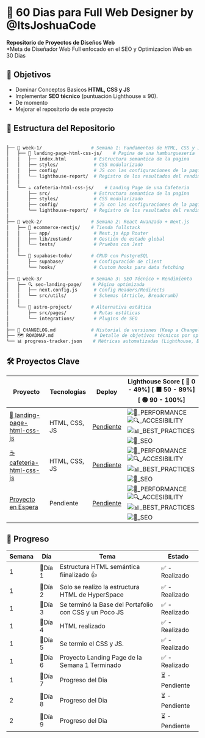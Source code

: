 # 🚀 60 Dias para Full Web Designer by @ItsJoshuaCode

**Repositorio de Proyectos de Diseños Web**  
    \*Meta de Diseñador Web Full enfocado en el SEO y Optimizacion Web en 30 Dias


## 📌 Objetivos

-   Dominar Conceptos Basicos **HTML, CSS y JS**
-   Implementar **SEO técnico** (puntuación Lighthouse ≥ 90).
-   De momento
-   Mejorar el repositorio de este proyecto


## 📂 Estructura del Repositorio

```bash

├── 📁 week-1/                  # Semana 1: Fundamentos de HTML, CSS y JS
│   ├── 🍔 landing-page-html-css-js/    # Pagina de una hamburgueseria
│   │   ├── index.html          # Estructura semantica de la pagina
│   │   ├── styles/             # CSS modularizado
│   │   ├── config/             # JS con las configuraciones de la pagina
│   │   └── lighthouse-report/  # Registro de los resultados del rendimiento de la pagina
│   │
│   └── ☕ cafeteria-html-css-js/    # Landing Page de una Cafeteria
│       ├── src/                # Estructura semantica de la pagina
│       ├── styles/             # CSS modularizado
│       ├── config/             # JS con las configuraciones de la pagina
│       └── lighthouse-report/  # Registro de los resultados del rendimiento de la pagina
│
├── 📁 week-2/                  # Semana 2: React Avanzado + Next.js
│   ├── 🛒 ecommerce-nextjs/    # Tienda fullstack
│   │   ├── app/                # Next.js App Router
│   │   ├── lib/zustand/        # Gestión de estado global
│   │   └── tests/              # Pruebas con Jest
│   │
│   └── 📝 supabase-todo/       # CRUD con PostgreSQL
│       ├── supabase/           # Configuración de client
│       └── hooks/              # Custom hooks para data fetching
│
├── 📁 week-3/                  # Semana 3: SEO Técnico + Rendimiento
│   ├── 🔍 seo-landing-page/    # Página optimizada
│   │   ├── next.config.js      # Config Headers/Redirects
│   │   └── src/utils/          # Schemas (Article, Breadcrumb)
│   │
│   └── 🚀 astro-project/       # Alternativa estática
│       ├── src/pages/          # Rutas estáticas
│       └── integrations/       # Plugins de SEO
│
├── 📜 CHANGELOG.md             # Historial de versiones (Keep a Changelog format)
├── 🗺️ ROADMAP.md               # Detalle de objetivos técnicos por sprint
└── 📊 progress-tracker.json    # Métricas automatizadas (Lighthouse, Bundle Size)

```



## 🛠️ Proyectos Clave



| Proyecto                                      | Tecnologías             | Deploy                 | Lighthouse Score [ 🔺 0 - 49%] [ 🟧 50 - 89%] [ 🟢 90 - 100%]  |
| --------------------------------------------- | ----------------------- | ---------------------- | ----------------- |
| [🍔 landing-page-html-css-js](./week-1/landing-page-html-css-js/README.md)   | HTML, CSS, JS | [Pendiente](none)  | ![🚀_PERFORMANCE](https://img.shields.io/badge/🚀_PERFORMANCE-50%25-red)  ![🔍_ACCESIBILITY](https://img.shields.io/badge/🔍_ACCESIBILITY-88%25-yellow)   ![📊_BEST_PRACTICES](https://img.shields.io/badge/📊_BEST_PRACTICES-100%25-green)   ![📝_SEO](https://img.shields.io/badge/📝_SEO-83%25-yellow)    |
| [☕ cafeteria-html-css-js](./week-1/cafeteria-html-css-js/README.md) | HTML, CSS, JS | [Pendiente](none)  | ![🚀_PERFORMANCE](https://img.shields.io/badge/🚀_PERFORMANCE-50%25-red)  ![🔍_ACCESIBILITY](https://img.shields.io/badge/🔍_ACCESIBILITY-85%25-yellow)   ![📊_BEST_PRACTICES](https://img.shields.io/badge/📊_BEST_PRACTICES-100%25-green)   ![📝_SEO](https://img.shields.io/badge/📝_SEO-100%25-green)    |
| [Proyecto en Espera](none)   | Pendiente | [Pendiente](none) | ![🚀_PERFORMANCE](https://img.shields.io/badge/🚀_PERFORMANCE-0%25-grey)  ![🔍_ACCESIBILITY](https://img.shields.io/badge/🔍_ACCESIBILITY-0%25-grey)   ![📊_BEST_PRACTICES](https://img.shields.io/badge/📊_BEST_PRACTICES-0%25-grey)   ![📝_SEO](https://img.shields.io/badge/📝_SEO-0%25-grey)  |



## 📅 Progreso

| Semana | Día      | Tema                                     | Estado         |
| ------ | -------- | ---------------------------------------- | -------------- |
|    1   | 📅Día 1  | Estructura HTML semántica fiinalizado 👍 | ✅ - Realizado |
|    1   | 📅Día 2  | Solo se realizo la estructura HTML de HyperSpace  | ✅ - Realizado |
|    1   | 📅Día 3  | Se terminó la Base del Portafolio con CSS y un Poco JS    | ✅ - Realizado |
|    1   | 📅Día 4  | HTML realizado                           | ✅ - Realizado |
|    1   | 📅Día 5  | Se termio el CSS y JS.                   | ✅ - Realizado |
|    1   | 📅Día 6  | Proyecto Landing Page de la Semana 1 Terminado    | ✅ - Realizado |
|    1   | 📅Día 7  | Progreso del Dia                       | ⏳ - Pendiente |
|    2   | 📅Día 8  | Progreso del Dia                       | ⏳ - Pendiente |
|    2   | 📅Día 9  | Progreso del Dia                       | ⏳ - Pendiente |
